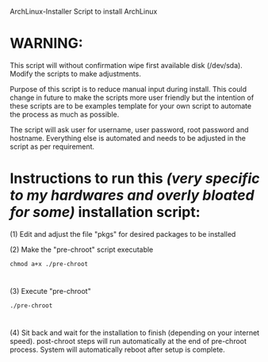 ArchLinux-Installer
Script to install ArchLinux

#
# WARNING:
This script will without confirmation wipe first available disk (/dev/sda). Modify the scripts to make adjustments.

Purpose of this script is to reduce manual input during install. This could change in future to make the scripts more user friendly but the intention of these scripts are to be examples template for your own script to automate the process as much as possible.


The script will ask user for username, user password, root password and hostname. Everything else is automated and needs to be adjusted in the script as per requirement.

#
# Instructions to run this *(very specific to my hardwares and overly bloated for some)* installation script:


(1) Edit and adjust the file "pkgs" for desired packages to be installed

(2) Make the "pre-chroot" script executable

    chmod a+x ./pre-chroot
#
(3) Execute "pre-chroot"

    ./pre-chroot
#
(4) Sit back and wait for the installation to finish (depending on your internet speed). post-chroot steps will run automatically at the end of pre-chroot process. System will automatically reboot after setup is complete.
